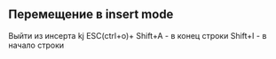 ## Перемещение в insert mode

Выйти из инсерта kj
ESC(ctrl+o)+
	Shift+A - в конец строки
	Shift+I - в начало строки


